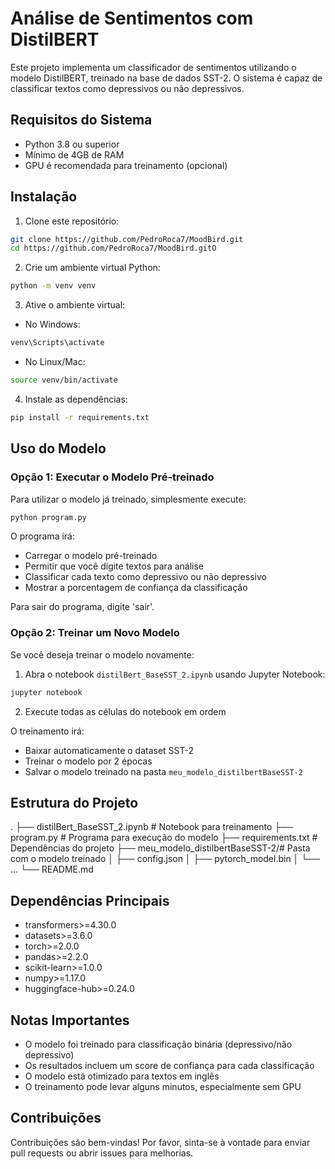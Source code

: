 # Análise de Sentimentos com DistilBERT

Este projeto implementa um classificador de sentimentos utilizando o modelo DistilBERT, treinado na base de dados SST-2. O sistema é capaz de classificar textos como depressivos ou não depressivos.

## Requisitos do Sistema

- Python 3.8 ou superior
- Mínimo de 4GB de RAM
- GPU é recomendada para treinamento (opcional)

## Instalação

1. Clone este repositório:
```bash
git clone https://github.com/PedroRoca7/MoodBird.git
cd https://github.com/PedroRoca7/MoodBird.gitO
```

2. Crie um ambiente virtual Python:
```bash
python -m venv venv
```

3. Ative o ambiente virtual:
- No Windows:
```bash
venv\Scripts\activate
```
- No Linux/Mac:
```bash
source venv/bin/activate
```

4. Instale as dependências:
```bash
pip install -r requirements.txt
```

## Uso do Modelo

### Opção 1: Executar o Modelo Pré-treinado

Para utilizar o modelo já treinado, simplesmente execute:
```bash
python program.py
```

O programa irá:
- Carregar o modelo pré-treinado
- Permitir que você digite textos para análise
- Classificar cada texto como depressivo ou não depressivo
- Mostrar a porcentagem de confiança da classificação

Para sair do programa, digite 'sair'.

### Opção 2: Treinar um Novo Modelo

Se você deseja treinar o modelo novamente:

1. Abra o notebook `distilBert_BaseSST_2.ipynb` usando Jupyter Notebook:
```bash
jupyter notebook
```

2. Execute todas as células do notebook em ordem

O treinamento irá:
- Baixar automaticamente o dataset SST-2
- Treinar o modelo por 2 épocas
- Salvar o modelo treinado na pasta `meu_modelo_distilbertBaseSST-2`

## Estrutura do Projeto

.
├── distilBert_BaseSST_2.ipynb # Notebook para treinamento
├── program.py # Programa para execução do modelo
├── requirements.txt # Dependências do projeto
├── meu_modelo_distilbertBaseSST-2/# Pasta com o modelo treinado
│ ├── config.json
│ ├── pytorch_model.bin
│ └── ...
└── README.md

## Dependências Principais

- transformers>=4.30.0
- datasets>=3.6.0
- torch>=2.0.0
- pandas>=2.2.0
- scikit-learn>=1.0.0
- numpy>=1.17.0
- huggingface-hub>=0.24.0

## Notas Importantes

- O modelo foi treinado para classificação binária (depressivo/não depressivo)
- Os resultados incluem um score de confiança para cada classificação
- O modelo está otimizado para textos em inglês
- O treinamento pode levar alguns minutos, especialmente sem GPU

## Contribuições

Contribuições são bem-vindas! Por favor, sinta-se à vontade para enviar pull requests ou abrir issues para melhorias.